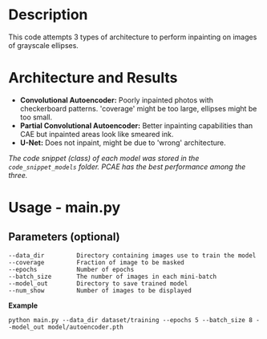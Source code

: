 # Description
This code attempts 3 types of architecture to perform inpainting on images of grayscale ellipses.

# Architecture and Results
- **Convolutional Autoencoder:** Poorly inpainted photos with checkerboard patterns. 'coverage' might be too large, ellipses might be too small.
- **Partial Convolutional Autoencoder:** Better inpainting capabilities than CAE but inpainted areas look like smeared ink.
- **U-Net:** Does not inpaint, might be due to 'wrong' architecture.

*The code snippet (class) of each model was stored in the `code_snippet_models` folder. PCAE has the best performance among the three.*

# Usage - main.py
## Parameters (optional)
```
--data_dir         Directory containing images use to train the model
--coverage         Fraction of image to be masked
--epochs           Number of epochs
--batch_size       The number of images in each mini-batch
--model_out        Directory to save trained model
--num_show         Number of images to be displayed
```

**Example**
```
python main.py --data_dir dataset/training --epochs 5 --batch_size 8 --model_out model/autoencoder.pth
```
